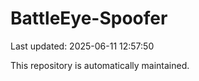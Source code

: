 # BattleEye-Spoofer

Last updated: 2025-06-11 12:57:50

This repository is automatically maintained.
